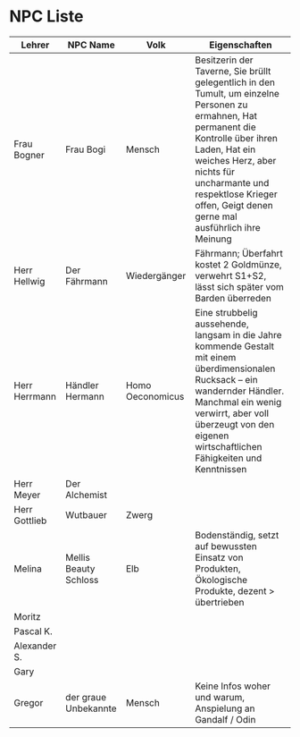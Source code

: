 # NPC Liste

| Lehrer        |   NPC Name   | Volk | Eigenschaften |
| ------------- | ------------ | ------------- | --- |
| Frau Bogner | Frau Bogi | Mensch | Besitzerin der Taverne, Sie brüllt gelegentlich in den Tumult, um einzelne Personen zu ermahnen, Hat permanent die Kontrolle über ihren Laden, Hat ein weiches Herz, aber nichts für uncharmante und respektlose Krieger offen, Geigt denen gerne mal ausführlich ihre Meinung  |
| Herr Hellwig  | Der Fährmann | Wiedergänger | Fährmann; Überfahrt kostet 2 Goldmünze, verwehrt S1+S2, lässt sich später vom Barden überreden |
| Herr Herrmann | Händler Hermann  | Homo Oeconomicus | Eine strubbelig aussehende, langsam in die Jahre kommende Gestalt mit einem überdimensionalen Rucksack – ein wandernder Händler. Manchmal ein wenig verwirrt, aber voll überzeugt von den eigenen wirtschaftlichen Fähigkeiten und Kenntnissen |
| Herr Meyer    | Der Alchemist |               |     |
| Herr Gottlieb | Wutbauer     | Zwerg         |     |
| Melina        | Mellis Beauty Schloss | Elb  | Bodenständig, setzt auf bewussten Einsatz von Produkten, Ökologische Produkte, dezent > übertrieben  |
| Moritz        |              |               |     |
| Pascal K.     |              |               |     |
| Alexander S.  |              |               |     |
| Gary          |              |               |     |
| Gregor        | der graue Unbekannte | Mensch | Keine Infos woher und warum, Anspielung an Gandalf / Odin |
